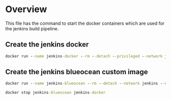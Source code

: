 # Overview

This file has the command to start the docker containers which are used for the jenkins build pipeline.

## Create the jenkins docker

```cmd 
docker run --name jenkins-docker --rm --detach --privileged --network jenkins --network-alias docker --env DOCKER_TLS_CERTDIR=/certs --volume jenkins-docker-certs:/certs/client --volume jenkins-data:/var/jenkins_home --publish 3000:3000 --publish 2376:2376 docker:dind --storage-driver overlay2
```

## Create the jenkins blueocean custom image

```cmd 
docker run --name jenkins-blueocean --rm --detach --network jenkins --env DOCKER_HOST=tcp://docker:2376 --env DOCKER_CERT_PATH=/certs/client --env DOCKER_TLS_VERIFY=1 --publish 8080:8080 --publish 50000:50000 --volume jenkins-data:/var/jenkins_home --volume jenkins-docker-certs:/certs/client:ro --volume c:\Users\Timothy:/home myjenkins-blueocean:1.1 
```

```cmd 
docker stop jenkins-blueocean jenkins-docker 
```

